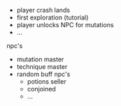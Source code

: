 - player crash lands
- first exploration (tutorial)
- player unlocks NPC for mutations
- ...

npc's

- mutation master
- technique master
- random buff npc's
  - potions seller
  - conjoined
  - ...

